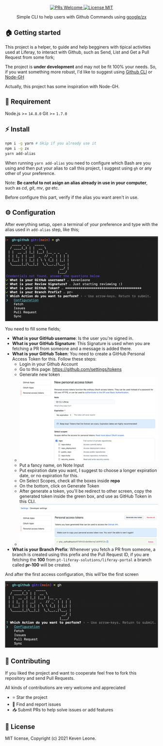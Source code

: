 <p align="center">
  <a href="http://makeapullrequest.com">
    <img src="https://img.shields.io/badge/PRs-welcome-brightgreen.svg?style=flat-square" alt="PRs Welcome">
  </a>
  <a href="https://opensource.org/licenses/MIT">
    <img src="https://img.shields.io/badge/license-MIT-blue.svg?style=flat-square" alt="License MIT">
  </a>
</p>

<p align="center">
Simple CLI to help users with Github Commands using <a href="https://github.com/google/zx">google/zx</a>
</p>

## :house: Getting started

This project is a helper, to guide and help begginers with tipical activities used at Liferay, to interact with Github, such as Send, List and Get a Pull Request from some fork;

The project is **under development**  and may not be fit 100% your needs. So, if you want something more robust, I'd like to suggest using [Github CLI](https://github.com/cli/cli) or [Node-GH](https://github.com/node-gh/gh)

Actually, this project has some inspiration with Node-GH.
## :book: Requirement

Node.js >= `14.8.0`
Git >= `1.7.0`

## :zap: Install

```bash
npm i -g yarn # Skip if you already use it
npm i -g zx
yarn add-alias
```

When running `yarn add-alias` you need to configure which Bash are you using and then put your alias to call this project, I suggest using `gh` or any other of your preference.

Note: **Be careful to not asign an alias already in use in your computer**, such as *cd*, *git*, *mv*, *ga* etc. 

Before configure this part, verify if the alias you want aren't in use.

## :gear: Configuration

After everything setup, open a terminal of your preference and type with the alias used in `add-alias` step, like this;

![First access configuration](./images/config.png)

You need to fill some fields;
* **What is your GitHub username**: Is the user you're signed in.
* **What is your GitHub Signature**: This Signature is used when you are fetching a PR from someone and a message is added there.
* **What is your GitHub Token**: You need to create a GitHub Personal Access Token for this. Follow these steps:
  * Login in your Github Account
  * Go to this page: https://github.com/settings/tokens
  * Generate new token
  * ![Generate Token](./images/generate-token.png)
  * Put a fancy name, on Note Input
  * Put expiration date you want, I suggest to choose a longer expiration date, or no expiration for this.
  * On Select Scopes, check all the boxes inside **repo**
  * On the bottom, click on Generate Token
  * After generate a token, you'll be redirect to other screen, copy the generated token inside the green box, and use as GitHub Token in this CLI.
  * ![Generated Token](./images/generated-token.png)
* **What is your Branch Prefix**: Whenever you fetch a PR from someone, a branch is created using this prefix and the Pull Request ID, if you are fetching the **100** from `pt-liferay-solutions/liferay-portal` a branch called **pr-100** will be created.

And after the first access configuration, this will'be the first screen

![First access configuration](./images/home.png)
## :handshake: **Contributing**
If you liked the project and want to cooperate feel free to fork this repository and send Pull Requests.

All kinds of contributions are very welcome and appreciated

-   ⭐️ Star the project
-   🐛 Find and report issues
-   📥 Submit PRs to help solve issues or add features

## :book: License
MIT license, Copyright (c) 2021 Keven Leone.
